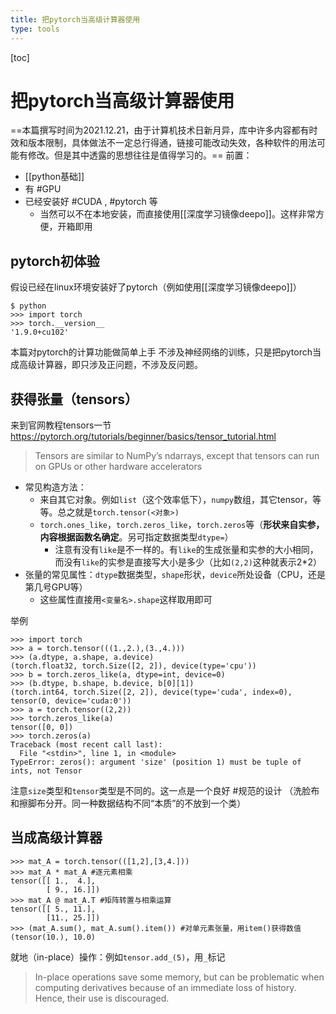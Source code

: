 ```yaml
---
title: 把pytorch当高级计算器使用
type: tools
---
```


[toc]
# 把pytorch当高级计算器使用
==本篇撰写时间为2021.12.21，由于计算机技术日新月异，库中许多内容都有时效和版本限制，具体做法不一定总行得通，链接可能改动失效，各种软件的用法可能有修改。但是其中透露的思想往往是值得学习的。==
前置：
- [[python基础]]
- 有 #GPU
- 已经安装好 #CUDA , #pytorch 等
  - 当然可以不在本地安装，而直接使用[[深度学习镜像deepo]]。这样非常方便，开箱即用
## pytorch初体验
假设已经在linux环境安装好了pytorch（例如使用[[深度学习镜像deepo]]）
```
$ python
>>> import torch
>>> torch.__version__
'1.9.0+cu102'
```
本篇对pytorch的计算功能做简单上手
不涉及神经网络的训练，只是把pytorch当成高级计算器，即只涉及正问题，不涉及反问题。
## 获得张量（tensors）
来到官网教程tensors一节
https://pytorch.org/tutorials/beginner/basics/tensor_tutorial.html
> Tensors are similar to NumPy’s ndarrays, except that tensors can run on GPUs or other hardware accelerators

- 常见构造方法：
  - 来自其它对象。例如`list`（这个效率低下），`numpy`数组，其它tensor，等等。总之就是`torch.tensor(<对象>)`
  - `torch.ones_like`，`torch.zeros_like`，`torch.zeros`等（**形状来自实参，内容根据函数名确定**。另可指定数据类型`dtype=`）
    - 注意有没有`like`是不一样的。有`like`的生成张量和实参的大小相同，而没有`like`的实参是直接写大小是多少（比如`(2,2)`这种就表示2*2）
- 张量的常见属性：`dtype`数据类型，`shape`形状，`device`所处设备（CPU，还是第几号GPU等）
  - 这些属性直接用`<变量名>.shape`这样取用即可

举例
```
>>> import torch
>>> a = torch.tensor(((1.,2.),(3.,4.)))
>>> (a.dtype, a.shape, a.device)
(torch.float32, torch.Size([2, 2]), device(type='cpu'))
>>> b = torch.zeros_like(a, dtype=int, device=0)
>>> (b.dtype, b.shape, b.device, b[0][1])
(torch.int64, torch.Size([2, 2]), device(type='cuda', index=0), tensor(0, device='cuda:0'))
>>> a = torch.tensor((2,2))
>>> torch.zeros_like(a)
tensor([0, 0])
>>> torch.zeros(a)
Traceback (most recent call last):
  File "<stdin>", line 1, in <module>
TypeError: zeros(): argument 'size' (position 1) must be tuple of ints, not Tensor
```
注意`size`类型和`tensor`类型是不同的。这一点是一个良好 #规范的设计 （洗脸布和擦脚布分开。同一种数据结构不同“本质”的不放到一个类）
## 当成高级计算器
```
>>> mat_A = torch.tensor(([1,2],[3,4.]))
>>> mat_A * mat_A #逐元素相乘
tensor([[ 1.,  4.],
        [ 9., 16.]])
>>> mat_A @ mat_A.T #矩阵转置与相乘运算
tensor([[ 5., 11.],
        [11., 25.]])
>>> (mat_A.sum(), mat_A.sum().item()) #对单元素张量，用item()获得数值
(tensor(10.), 10.0)
```
就地（in-place）操作：例如`tensor.add_(5)`，用`_`标记
> In-place operations save some memory, but can be problematic when computing derivatives because of an immediate loss of history. Hence, their use is discouraged.